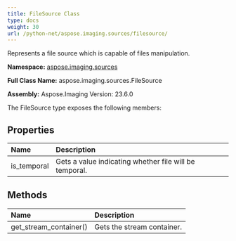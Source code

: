 ```yaml
---
title: FileSource Class
type: docs
weight: 30
url: /python-net/aspose.imaging.sources/filesource/
---
```


Represents a file source which is capable of files manipulation.

**Namespace:** [aspose.imaging.sources](/imaging/python-net/aspose.imaging.sources/)

**Full Class Name:** aspose.imaging.sources.FileSource

**Assembly:**  Aspose.Imaging Version: 23.6.0

The FileSource type exposes the following members:
## **Properties**
|**Name**|**Description**|
| :- | :- |
|is_temporal|Gets a value indicating whether file will be temporal.|
## **Methods**
|**Name**|**Description**|
| :- | :- |
|get_stream_container()|Gets the stream container.|

